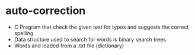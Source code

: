 # auto-correction 
  * C Program that check the given text for typos and suggests the correct spelling
  * Data structure used to search for words is binary search trees
  * Words and loaded from a .txt file (dictionary)
